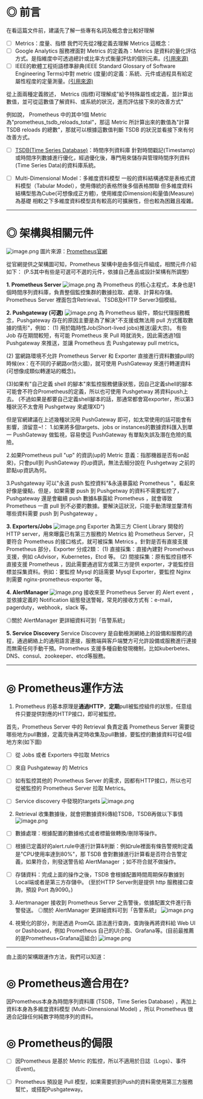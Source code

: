 # ◎ 前言
在看這篇文件前，建議先了解一些專有名詞及概念會比較好理解

- [ ] Metrics：度量、指標
我們可先從2種定義去理解 Metrics 這概念：
- [ ] Google Analytics 服務裡面對 Metrics 的定義為：Metrics 是資料的量化評估方式。是指維度中可透過總計或比率方式衡量評估的個別元素。[(引用來源)](https://support.google.com/analytics/answer/6086087?hl=zh-Hant&ref_topic=6083659)
- [ ] IEEE的軟體工程術語標準辭典(IEEE Standard Glossary of Software Engineering Terms)中對 metric (度量)的定義：系統、元件或過程具有給定屬性程度的定量測量。[(引用來源)](http://www.mit.jyu.fi/ope/kurssit/TIES462/Materiaalit/IEEE_SoftwareEngGlossary.pdf)

從上面兩種定義敘述， Metrics (指標)可理解成"給予特殊屬性或定義，並計算出數值，並可從這數值了解資料、或系統的狀況，進而評估接下來的改善方式"

例如說， Prometheus 中的其中1個 Metric 為"prometheus_tsdb_reloads_total"，那這 Metric 所計算出來的數值為"計算 TSDB reloads 的總數"，那就可以根據這數值判斷 TSDB 的狀況並看接下來有何改善方式。




- [ ] [TSDB(Time Series Database)](https://en.wikipedia.org/wiki/Time_series_database)：時間序列資料庫
針對時間戳記(Timestamp)或時間序列數據進行優化，經過優化後，專門用來儲存與管理時間序列資料(Time Series Data)的資料庫系統。

- [ ] Multi-Dimensional Model：多維度資料模型
一般的資料結構通常是表格式資料模型（Tabular Model），使用傳統的表格然後多個表格關聯
但多維度資料結構型態為Cube(可想像成正方體)，使用維度(Dimension)和量值(Measure)為基礎
相較之下多維度資料模型具有較高的可擴展性，但也較為困難且複雜。

---


# ◎ 架構與相關元件
![image.png](/.attachments/image-19eba535-8d5b-4fcb-a6cc-fa6bfb40d11a.png)
圖片來源：[Prometheus官網](https://prometheus.io/docs/introduction/overview/)

從官網提供之架構圖可知，Prometheus 架構中是由多個元件組成，相關元件介紹如下：
(P.S其中有些是可選可不選的元件，依據自己產品或設計架構有所調整)

**1. Prometheus Server**
![image.png](/.attachments/image-2f7b0c23-bc8e-4982-b200-44f928296dda.png)
為 Prometheus 的核心主程式，本身也是1個時間序列資料庫，負責整個監控集群的數據拉取、處理、計算和存儲。
Prometheus Server 裡面包含Retrieval、TSDB及HTTP Server3個模組。






**2. Pushgateway (可選)**
![image.png](/.attachments/image-69991ab3-3588-4bf9-9353-6ab344b11451.png)
為 Prometheus 組件，類似代理服務概念，Pushgateway 存在的原因主要是為了解決"不支援或無法用 pull 方式獲取數據的情形"，例如：
(1) 用於臨時性Job(Short-lived jobs)推送(最大宗)。
有些 Job 存在期間較短，有可能 Prometheus 來 Pull 時就消失，因此需透過1個 Pushgateway 來推送，並讓 Prometheus 去 Pushgateway pull metrics。

(2) 當網路環境不允許 Prometheus Server 和 Exporter 直接進行資料數據pull的時候(ex：在不同的子網路or防火牆)，就可使用 PushGateway 來進行轉運資料(可想像成類似轉運站的概念)。

(3)如果有"自己定義 shell 的腳本"來監控服務健康狀態，因自己定義shell的腳本可能會不符合Prometheus的定義，所以也可使用 Pushgetway 將資料push上去。
(不過如果是都要自己定義shell腳本的話，那通常都會寫exporter，所以第3種狀況不太會用 Pushgetway 來處理XD")

但是官網建議在上述幾種狀況用 PushGateway 即可，如太常使用的話可能會有影響，須留意~!：
1.如果將多個targets、jobs or instances的數據資料匯入到單一 PushGateway 做監視，容易使這 PushGateway 有單點失誤及潛在危險的風險。

2.如果Prometheus pull "up" 的資訊(up的 Metric 意義：指那機器是否有on起來)，只會pull到 PushGateway 的up資訊，無法去細分說在 Pushgetway 之前的節點up資訊為何。

3.Pushgateway 可以"永遠 push 監控資料"&永遠暴露給 Prometheus "，看起來好像是優點，但是，如果需要 push 到 Pushgetway 的資料不需要監控了， Pushgateway 還是會繼續 push 數據&暴露給 Prometheus ，就會導致 Prometheus 一直 pull 到不必要的數據。要解決這狀況，只能手動清理並釐清有哪些資料需要 push 到 Pushgateway 。






**3. Exporters/Jobs**
![image.png](/.attachments/image-b76482ac-e8bd-4120-8852-d5cba68d4e57.png)
Exporter 為第三方 Client Library 開發的 HTTP server，用來曝露已有第三方服務的 Metrics 給 Prometheus Server，只要符合 Prometheus 的接口格式，就可被採集 Metrics 。針對是否有直接支援 Prometheus 部分，Exporter 分成2類：
(1) 直接採集：直接內建對 Prometheus 支援，例如 cAdvisor，Kubernetes，Etcd 等。
(2) 間接採集：原有監控目標不直接支援 Prometheus ，因此需要通過官方或第三方提供 exporter，才能監控目標並採集資料。例如：要監控 Mysql 的話需要 Mysql Exporter，要監控 Nginx 則需要 nginx-prometheus-exporter 等。





**4. AlertManager**
![image.png](/.attachments/image-f4488b5d-9d5b-4242-886f-ee8bce0f7d46.png)
接收來至 Prometheus Server 的 Alert event ，並依據定義的 Notification 組態發送警報，常見的接收方式有：e-mail，pagerduty，webhook，slack 等。

◎關於 AlertManager 更詳細資料可到「告警系統」




**5. Service Discovery**
Service Discovery 是自動檢測網絡上的設備和服務的過程，通過網絡上的通用語言連接，服務端與客戶端雙方可允許設備或服務進行連接而無需任何手動干預。Prometheus 支援多種自動發現機制，比如kuberbetes、DNS、consul、zookeeper、etcd等服務。





---
# ◎ Prometheus運作方法
1. Prometheus 的基本原理是**通過HTTP**，**定期**pull被監控組件的狀態，任意组件只要提供對應的HTTP接口，即可被監控。


首先，Prometheus Server 中的 Retrieval 負責定義 Prometheus Server 需要從哪些地方pull數據，定義完後再定時收集及pull數據，要監控的數據資料可從4個地方來(如下圖)
- [ ] 從 Jobs 或者 Exporters 中拉取 Metrics
- [ ] 來自 Pushgateway 的 Metrics
- [ ] 如有監控其他的 Prometheus Server 的需求，因都有HTTP接口，所以也可從被監控的 Prometheus Server 拉取 Metrics。
- [ ] Service discovery 中發現的targets
![image.png](/.attachments/image-bec00276-5d49-4ff2-b325-f7301324ee21.png)





2. Retrieval 收集數據後，就會把數據資料傳給TSDB，TSDB再做以下事情
![image.png](/.attachments/image-944cf4df-b993-4c56-b75e-25db44721f09.png)
- [ ] 數據處理：根據配置的數據格式或者標籤做轉換/刪除等操作。
- [ ] 根據已定義好的alert.rule中進行計算&判斷：例如rule裡面有條告警規則定義是"CPU使用率達到80%"，那 TSDB 會對數據進行計算看是否符合告警定義，如果符合，則發送警告給 AlertManager ；如不符合就不做操作。
- [ ] 存儲資料：完成上面的操作之後，TSDB 會根據配置時間周期保存數據到Local端或者是第三方存儲中。
(至於HTTP Server則是提供 http 服務接口查詢，預設 Port 為9090。)





3. Alertmanager 接收到 Prometheus Server 之告警後，依據配置文件進行告警發送。
◎關於 AlertManager 更詳細資料可到「告警系統」
![image.png](/.attachments/image-38009904-ff3c-461a-a902-243e7dd58538.png)





4. 視覺化的部分，則是透過 PromQL 語法進行查詢，查詢後再將資料給 Web UI or Dashboard，例如 Prometheus 自己的UI介面、Grafana等。(目前最推薦的是Prometheus+Grafana這組合)
![image.png](/.attachments/image-3077f114-149b-4824-a447-fe7c317b813f.png)


---
由上面的架構跟運作方法，我們可以知道：


# ◎ Prometheus適合用在?
因Prometheus本身為時間序列資料庫 (TSDB，Time Series Database) ，再加上資料本身為多維度資料模型 (Multi-Dimensional Model) ，所以 Prometheus 很適合記錄任何純數字時間序列的資料。


# ◎ Prometheus的侷限
- [ ] 因Prometheus 是基於 Metric 的監控，所以不適用於日誌（Logs）、事件(Event)。
- [ ] Prometheus 預設是 Pull 模型，如果需要抓到Push的資料需使用第三方服務幫忙，或搭配Pushgateway。







